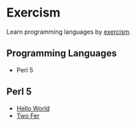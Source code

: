 # Exercism

Learn programming languages by [exercism](https://exercism.io/).

## Programming Languages

- Perl 5

## Perl 5

- [Hello World](./perl5/hello-world/)
- [Two Fer](./perl5/two-fer/)
